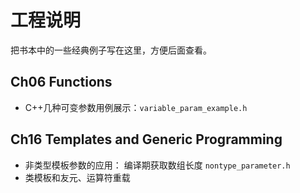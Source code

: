 # 工程说明

把书本中的一些经典例子写在这里，方便后面查看。

## Ch06 Functions

- C++几种可变参数用例展示：`variable_param_example.h`

## Ch16 Templates and Generic Programming

- 非类型模板参数的应用： 编译期获取数组长度 `nontype_parameter.h`
- 类模板和友元、运算符重载


